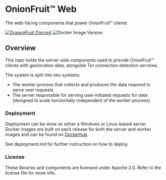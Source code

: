 # OnionFruit™ Web
The web-facing components that power OnionFruit&trade; clients

[![DragonFruit Discord](https://img.shields.io/discord/482528405292843018?label=Discord&style=popout)](https://discord.gg/VA26u5Z)
![Docker Image Version](https://img.shields.io/docker/v/dragonfruitdotnet/onionfruit-web?logo=docker&label=Docker&link=https%3A%2F%2Fhub.docker.com%2Fr%2Fdragonfruitdotnet%2Fonionfruit-web%2Ftags)


## Overview
This repo holds the server-side components used to provide OnionFruit&trade; clients with geolocation data, alongside Tor connection detection services.

The system is split into two systems:
- The worker process that collects and produces the data required to serve user requests
- The server responsible for serving user-initiated requests for data (designed to scale horizontally independent of the worker process)

### Deployment
Deployment can be done on either a Windows or Linux-based server. Docker images are built on each release for both the server and worker images and can be found on [Dockerhub](https://hub.docker.com/r/dragonfruitdotnet/onionfruit-web)

See deployment.md for further instruction on how to deploy.

### License
These libraries and components are licensed under Apache 2.0. Refer to the license file for more info.
